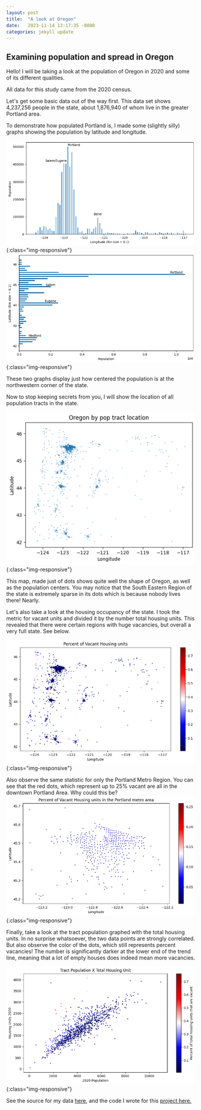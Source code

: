 ```yaml
---
layout: post
title:  "A look at Oregon"
date:   2023-11-14 13:17:35 -0800
categories: jekyll update
---
```


## Examining population and spread in Oregon

Hello! I will be taking a look at the population of Oregon in 2020 and some of its different qualities.

All data for this study came from the 2020 census.

Let's get some basic data out of the way first. This data set shows 4,237,256 people in the state, about 1,876,940 of whom live in the greater Portland area.

To demonstrate how populated Portland is, I made some (slightly silly) graphs showing the population by latitude and longitude.

!['Population by Longitude'](/images/OregonTracts/LongitudeXPopulation.png){:class="img-responsive"}
!['Population by Latitude'](/images/OregonTracts/LatitudeXPopulation.png){:class="img-responsive"}

These two graphs display just how centered the population is at the northwestern corner of the state.

Now to stop keeping secrets from you, I will show the location of all population tracts in the state.

!['All Tract Locations'](/images/OregonTracts/PopTractsByLocation.png){:class="img-responsive"}

This map, made just of dots shows quite well the shape of Oregon, as well as the population centers. You may notice that the South Eastern Region of the state is extremely sparse in its dots which is because nobody lives there! Nearly.

Let's also take a look at the housing occupancy of the state. I took the metric for vacant units and divided it by the number total housing units. This revealed that there were certain regions with huge vacancies, but overall a very full state. See below.

!['Percent Vacant Housing Units'](/images/OregonTracts/PercentVacantHousingUnits.png){:class="img-responsive"}

Also observe the same statistic for only the Portland Metro Region. You can see that the red dots, which represent up to 25% vacant are all in the downtown Portland Area. Why could this be?
!['Percent Vacant Housing Units Portland Region'](/images/OregonTracts/PercentVacantHousingUnitsPDX.png){:class="img-responsive"}

Finally, take a look at the tract population graphed with the total housing units. In no surprise whatsoever, the two data points are strongly correlated. But also observe the color of the dots, which still represents percent vacancies! The number is significantly darker at the lower end of the trend line, meaning that a lot of empty houses does indeed mean more vacancies. 

!['Percent Vacant Housing Units Portland Region'](/images/OregonTracts/TractPopXHousingUnits.png){:class="img-responsive"}






See the source for my data [here](https://catalog.data.gov/dataset/census-tracts), and the code I wrote for this [project here.](https://github.com/amschechter/amschechter.github.io/blob/main/DataScience/censusData/OregonTracts.ipynb)